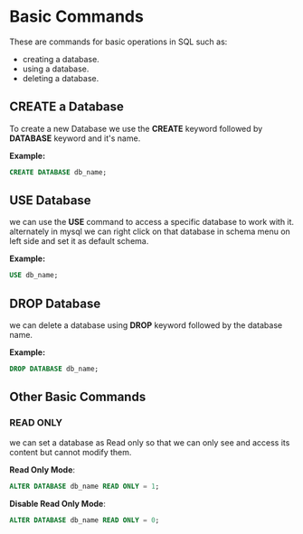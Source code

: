 # Basic Commands
These are commands for basic operations in SQL such as:
- creating a database.
- using a database.
- deleting a database.

## CREATE a Database
To create a new Database we use the **CREATE** keyword followed by **DATABASE** keyword and it's name.

**Example:**
```sql
CREATE DATABASE db_name;
```

## USE Database
we can use the **USE** command to access a specific database to work with it. alternately in mysql we can right click on that database in schema menu on left side and set it as default schema.

**Example:**
```sql
USE db_name;
```


## DROP Database
we can delete a database using **DROP** keyword followed by the database name.

**Example:**
```sql
DROP DATABASE db_name;
```

## Other Basic Commands

### READ ONLY
we can set a database as Read only so that we can only see and access its content but cannot modify them.

**Read Only Mode**:
```sql
ALTER DATABASE db_name READ ONLY = 1;
```
**Disable Read Only Mode**:
```sql
ALTER DATABASE db_name READ ONLY = 0;
```